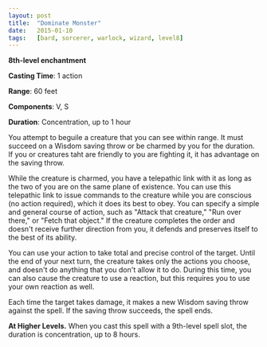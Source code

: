 ```yaml
---
layout: post
title:  "Dominate Monster"
date:   2015-01-10
tags:   [bard, sorcerer, warlock, wizard, level8]
---
```


**8th-level enchantment**

**Casting Time**: 1 action

**Range**: 60 feet

**Components**: V, S

**Duration**: Concentration, up to 1 hour

You attempt to beguile a creature that you can see within range. It must succeed on a Wisdom saving throw or be charmed by you for the duration. If you or creatures taht are friendly to you are fighting it, it has advantage on the saving throw.

While the creature is charmed, you have a telepathic link with it as long as the two of you are on the same plane of existence. You can use this telepathic link to issue commands to the creature while you are conscious (no action required), which it does its best to obey. You can specify a simple and general course of action, such as "Attack that creature," "Run over there," or "Fetch that object." If the creature completes the order and doesn't receive further direction from you, it defends and preserves itself to the best of its ability.

You can use your action to take total and precise control of the target. Until the end of your next turn, the creature takes only the actions you choose, and doesn't do anything that you don't allow it to do. During this time, you can also cause the creature to use a reaction, but this requires you to use your own reaction as well.

Each time the target takes damage, it makes a new Wisdom saving throw against the spell. If the saving throw succeeds, the spell ends.

**At Higher Levels.** When you cast this spell with a 9th-level spell slot, the duration is concentration, up to 8 hours.
